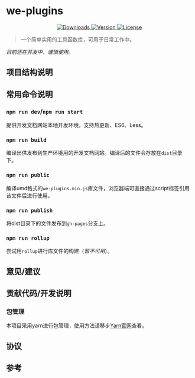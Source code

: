 # we-plugins

<p align="center">
  <a href="https://npmcharts.com/compare/we-plugins?minimal=true">
    <img src="https://img.shields.io/npm/dm/we-plugins.svg" alt="Downloads">
  </a>
  <a href="https://www.npmjs.com/package/we-plugins">
    <img src="https://img.shields.io/npm/v/we-plugins.svg" alt="Version">
  </a>
  <a href="https://www.npmjs.com/package/we-plugins">
    <img src="https://img.shields.io/npm/l/we-plugins.svg" alt="License">
  </a>
</p>

> 一个简单实用的工具函数库，可用于日常工作中。

*目前还在开发中，谨慎使用。*


## 项目结构说明


## 常用命令说明

### `npm run dev`/`npm run start`

提供开发文档网站本地开发环境，支持热更新、ES6、Less。

### `npm run build`

编译出供发布到生产环境用的开发文档网站。编译后的文件会存放在`dist`目录下。

### `npm run public`

编译umd格式的`we-plugins.min.js`库文件，浏览器端可直接通过script标签引用该文件后进行使用。

### `npm run publish`

将dist目录下的文件发布到`gh-pages`分支上。

### `npm run rollup`

尝试用`rollup`进行库文件的构建（*暂不可用*）。


## 意见/建议


## 贡献代码/开发说明

### 包管理

本项目采用yarn进行包管理，使用方法请移步[Yarn官网](https://yarnpkg.com/en/)查看。

## 协议


## 参考
